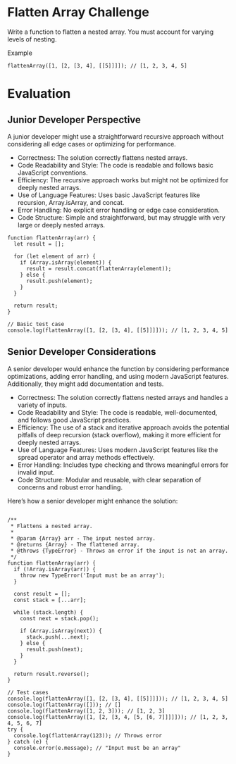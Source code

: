 # Flatten Array Challenge

Write a function to flatten a nested array. You must account for varying levels of nesting.

Example

```
flattenArray([1, [2, [3, 4], [[5]]]]); // [1, 2, 3, 4, 5]
```

# Evaluation

## Junior Developer Perspective

A junior developer might use a straightforward recursive approach without considering all edge cases or optimizing for performance.

- Correctness: The solution correctly flattens nested arrays.
- Code Readability and Style: The code is readable and follows basic JavaScript conventions.
- Efficiency: The recursive approach works but might not be optimized for deeply nested arrays.
- Use of Language Features: Uses basic JavaScript features like recursion, Array.isArray, and concat.
- Error Handling: No explicit error handling or edge case consideration.
- Code Structure: Simple and straightforward, but may struggle with very large or deeply nested arrays.

```
function flattenArray(arr) {
  let result = [];

  for (let element of arr) {
    if (Array.isArray(element)) {
      result = result.concat(flattenArray(element));
    } else {
      result.push(element);
    }
  }

  return result;
}

// Basic test case
console.log(flattenArray([1, [2, [3, 4], [[5]]]])); // [1, 2, 3, 4, 5]

```

## Senior Developer Considerations

A senior developer would enhance the function by considering performance optimizations, adding error handling, and using modern JavaScript features. Additionally, they might add documentation and tests.

- Correctness: The solution correctly flattens nested arrays and handles a variety of inputs.
- Code Readability and Style: The code is readable, well-documented, and follows good JavaScript practices.
- Efficiency: The use of a stack and iterative approach avoids the potential pitfalls of deep recursion (stack overflow), making it more efficient for deeply nested arrays.
- Use of Language Features: Uses modern JavaScript features like the spread operator and array methods effectively.
- Error Handling: Includes type checking and throws meaningful errors for invalid input.
- Code Structure: Modular and reusable, with clear separation of concerns and robust error handling.

Here’s how a senior developer might enhance the solution:

```

/**
 * Flattens a nested array.
 *
 * @param {Array} arr - The input nested array.
 * @returns {Array} - The flattened array.
 * @throws {TypeError} - Throws an error if the input is not an array.
 */
function flattenArray(arr) {
  if (!Array.isArray(arr)) {
    throw new TypeError('Input must be an array');
  }

  const result = [];
  const stack = [...arr];

  while (stack.length) {
    const next = stack.pop();

    if (Array.isArray(next)) {
      stack.push(...next);
    } else {
      result.push(next);
    }
  }

  return result.reverse();
}

// Test cases
console.log(flattenArray([1, [2, [3, 4], [[5]]]])); // [1, 2, 3, 4, 5]
console.log(flattenArray([])); // []
console.log(flattenArray([1, 2, 3])); // [1, 2, 3]
console.log(flattenArray([1, [2, [3, 4, [5, [6, 7]]]]])); // [1, 2, 3, 4, 5, 6, 7]
try {
  console.log(flattenArray(123)); // Throws error
} catch (e) {
  console.error(e.message); // "Input must be an array"
}


```
